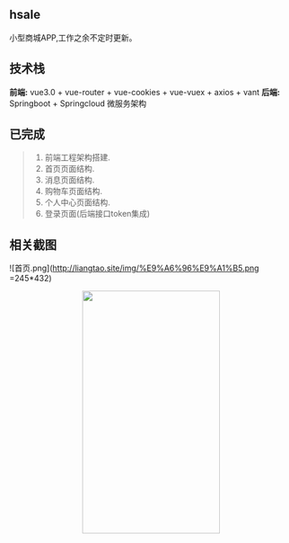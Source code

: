## hsale
小型商城APP,工作之余不定时更新。

## 技术栈
**前端:** vue3.0 + vue-router + vue-cookies + vue-vuex + axios + vant
**后端:** Springboot + Springcloud 微服务架构

## 已完成
> 1. 前端工程架构搭建.
> 2. 首页页面结构.
> 3. 消息页面结构.
> 4. 购物车页面结构.
> 5. 个人中心页面结构.
> 6. 登录页面(后端接口token集成)

## 相关截图
![首页.png](http://liangtao.site/img/%E9%A6%96%E9%A1%B5.png =245*432)
<center><img src="http://liangtao.site/img/%E9%A6%96%E9%A1%B5.png" style="width: 245px;height:432px;"/></center>



